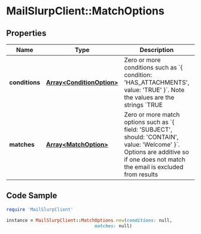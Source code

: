 # MailSlurpClient::MatchOptions

## Properties

Name | Type | Description | Notes
------------ | ------------- | ------------- | -------------
**conditions** | [**Array&lt;ConditionOption&gt;**](ConditionOption) | Zero or more conditions such as &#x60;{ condition: &#39;HAS_ATTACHMENTS&#39;, value: &#39;TRUE&#39; }&#x60;. Note the values are the strings &#x60;TRUE|FALSE&#x60; not booleans. | [optional] 
**matches** | [**Array&lt;MatchOption&gt;**](MatchOption) | Zero or more match options such as &#x60;{ field: &#39;SUBJECT&#39;, should: &#39;CONTAIN&#39;, value: &#39;Welcome&#39; }&#x60;. Options are additive so if one does not match the email is excluded from results | [optional] 

## Code Sample

```ruby
require 'MailSlurpClient'

instance = MailSlurpClient::MatchOptions.new(conditions: null,
                                 matches: null)
```


